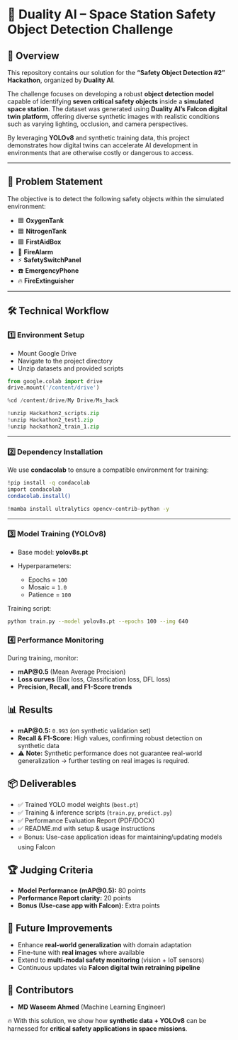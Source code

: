 # 🚀 Duality AI – Space Station Safety Object Detection Challenge

## 📌 Overview

This repository contains our solution for the **“Safety Object Detection #2” Hackathon**, organized by **Duality AI**.

The challenge focuses on developing a robust **object detection model** capable of identifying **seven critical safety objects** inside a **simulated space station**. The dataset was generated using **Duality AI’s Falcon digital twin platform**, offering diverse synthetic images with realistic conditions such as varying lighting, occlusion, and camera perspectives.

By leveraging **YOLOv8** and synthetic training data, this project demonstrates how digital twins can accelerate AI development in environments that are otherwise costly or dangerous to access.

---

## 🎯 Problem Statement

The objective is to detect the following safety objects within the simulated environment:

* 🟦 **OxygenTank**
* 🟦 **NitrogenTank**
* 🟩 **FirstAidBox**
* 🔴 **FireAlarm**
* ⚡ **SafetySwitchPanel**
* ☎️ **EmergencyPhone**
* 🔥 **FireExtinguisher**

---

## 🛠️ Technical Workflow

### 1️⃣ Environment Setup

* Mount Google Drive
* Navigate to the project directory
* Unzip datasets and provided scripts

```python
from google.colab import drive
drive.mount('/content/drive')

%cd /content/drive/My Drive/Ms_hack

!unzip Hackathon2_scripts.zip
!unzip Hackathon2_test1.zip
!unzip hackathon2_train_1.zip
```

---

### 2️⃣ Dependency Installation

We use **condacolab** to ensure a compatible environment for training:

```bash
!pip install -q condacolab
import condacolab
condacolab.install()

!mamba install ultralytics opencv-contrib-python -y
```

---

### 3️⃣ Model Training (YOLOv8)

* Base model: **yolov8s.pt**
* Hyperparameters:

  * Epochs = `100`
  * Mosaic = `1.0`
  * Patience = `100`

Training script:

```bash
python train.py --model yolov8s.pt --epochs 100 --img 640
```



### 4️⃣ Performance Monitoring

During training, monitor:

* **mAP\@0.5** (Mean Average Precision)
* **Loss curves** (Box loss, Classification loss, DFL loss)
* **Precision, Recall, and F1-Score trends**


## 📊 Results

* **mAP\@0.5:** `0.993` (on synthetic validation set)
* **Recall & F1-Score:** High values, confirming robust detection on synthetic data
* ⚠️ **Note:** Synthetic performance does not guarantee real-world generalization → further testing on real images is required.



## 📦 Deliverables

* ✅ Trained YOLO model weights (`best.pt`)
* ✅ Training & inference scripts (`train.py`, `predict.py`)
* ✅ Performance Evaluation Report (PDF/DOCX)
* ✅ README.md with setup & usage instructions
* ⭐ Bonus: Use-case application ideas for maintaining/updating models using Falcon


## 🏆 Judging Criteria

* **Model Performance (mAP\@0.5):** 80 points
* **Performance Report clarity:** 20 points
* **Bonus (Use-case app with Falcon):** Extra points



## 📌 Future Improvements

* Enhance **real-world generalization** with domain adaptation
* Fine-tune with **real images** where available
* Extend to **multi-modal safety monitoring** (vision + IoT sensors)
* Continuous updates via **Falcon digital twin retraining pipeline**


## 🙌 Contributors

* **MD Waseem Ahmed** (Machine Learning Engineer)


🔥 With this solution, we show how **synthetic data + YOLOv8** can be harnessed for **critical safety applications in space missions**.

